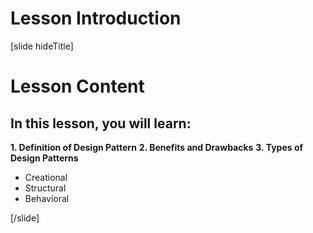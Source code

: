 # Lesson Introduction

[slide hideTitle]

# Lesson Content

## In this lesson, you will learn:

**1. Definition of Design Pattern**
**2. Benefits and Drawbacks**
**3. Types of Design Patterns**
- Creational
- Structural
- Behavioral

[/slide]
